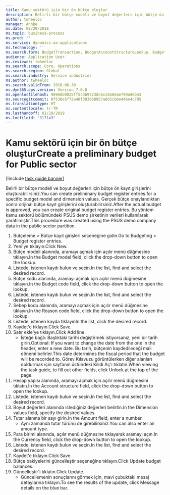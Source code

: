 ```yaml
---
title: Kamu sektörü için bir ön bütçe oluştur
description: Belirli bir bütçe modeli ve boyut değerleri için bütçe ön kayıt girişlerini oluşturabilirsiniz.
author: twheeloc
manager: AnnBe
ms.date: 08/29/2018
ms.topic: business-process
ms.prod: ''
ms.service: dynamics-ax-applications
ms.technology: ''
ms.search.form: BudgetTransaction, BudgetAccountStructureLookup, BudgetTransactionMultiPost
audience: Application User
ms.reviewer: twheeloc
ms.search.scope: Core, Operations
ms.search.region: Global
ms.search.industry: Service industries
ms.author: twheeloc
ms.search.validFrom: 2016-06-30
ms.dyn365.ops.version: Version 7.0.0
ms.openlocfilehash: 98968b0025ff5c3b9723dc6cc8a8eae799a4eb43
ms.sourcegitcommit: 0f530e5f72a40f383868957a6b5cb0e446e4c795
ms.translationtype: HT
ms.contentlocale: tr-TR
ms.lasthandoff: 01/29/2019
ms.locfileid: "317143"
---
```

# <a name="create-a-preliminary-budget-for-public-sector"></a><span data-ttu-id="d820d-103">Kamu sektörü için bir ön bütçe oluştur</span><span class="sxs-lookup"><span data-stu-id="d820d-103">Create a preliminary budget for Public sector</span></span>

[!include [task guide banner](../../includes/task-guide-banner.md)]

<span data-ttu-id="d820d-104">Belirli bir bütçe modeli ve boyut değerleri için bütçe ön kayıt girişlerini oluşturabilirsiniz.</span><span class="sxs-lookup"><span data-stu-id="d820d-104">You can create preliminary budget register entries for a specific budget model and dimension values.</span></span> <span data-ttu-id="d820d-105">Gerçek bütçe onaylandıktan sonra orijinal bütçe kayıt girişlerini oluşturabilirsiniz.</span><span class="sxs-lookup"><span data-stu-id="d820d-105">After the actual budget is approved, you can create original budget register entries.</span></span> <span data-ttu-id="d820d-106">Bu yöntem kamu sektörü bölümündeki PSUS demo şirketinin verileri kullanılarak yaratılmıştır.</span><span class="sxs-lookup"><span data-stu-id="d820d-106">This procedure was created using the PSUS demo company data in the public sector partition.</span></span>

1. <span data-ttu-id="d820d-107">Bütçeleme > Bütçe kayıt girişleri seçeneğine gidin.</span><span class="sxs-lookup"><span data-stu-id="d820d-107">Go to Budgeting > Budget register entries.</span></span>
2. <span data-ttu-id="d820d-108">Yeni'ye tıklayın.</span><span class="sxs-lookup"><span data-stu-id="d820d-108">Click New.</span></span>
3. <span data-ttu-id="d820d-109">Bütçe modeli alanında, aramayı açmak için açılır menü düğmesine tıklayın.</span><span class="sxs-lookup"><span data-stu-id="d820d-109">In the Budget model field, click the drop-down button to open the lookup.</span></span>
4. <span data-ttu-id="d820d-110">Listede, istenen kaydı bulun ve seçin.</span><span class="sxs-lookup"><span data-stu-id="d820d-110">In the list, find and select the desired record.</span></span>
5. <span data-ttu-id="d820d-111">Bütçe kodu alanında, aramayı açmak için açılır menü düğmesine tıklayın.</span><span class="sxs-lookup"><span data-stu-id="d820d-111">In the Budget code field, click the drop-down button to open the lookup.</span></span>
6. <span data-ttu-id="d820d-112">Listede, istenen kaydı bulun ve seçin.</span><span class="sxs-lookup"><span data-stu-id="d820d-112">In the list, find and select the desired record.</span></span>
7. <span data-ttu-id="d820d-113">Sebep kodu alanında, aramayı açmak için açılır menü düğmesine tıklayın.</span><span class="sxs-lookup"><span data-stu-id="d820d-113">In the Reason code field, click the drop-down button to open the lookup.</span></span>
8. <span data-ttu-id="d820d-114">Listede, istenen kayda tıklayın</span><span class="sxs-lookup"><span data-stu-id="d820d-114">In the list, click the desired record.</span></span>
9. <span data-ttu-id="d820d-115">Kaydet'e tıklayın.</span><span class="sxs-lookup"><span data-stu-id="d820d-115">Click Save.</span></span>
10. <span data-ttu-id="d820d-116">Satır ekle'ye tıklayın.</span><span class="sxs-lookup"><span data-stu-id="d820d-116">Click Add line.</span></span>
    * <span data-ttu-id="d820d-117">İsteğe bağlı: Başlıktaki tarihi değiştirmek istiyorsanız, yeni bir tarih girin.</span><span class="sxs-lookup"><span data-stu-id="d820d-117">Optional: If you want to change the date from the one in the header, enter a new date.</span></span> <span data-ttu-id="d820d-118">Bu tarih, bütçenin kaydedileceği mali dönemi belirler.</span><span class="sxs-lookup"><span data-stu-id="d820d-118">This date determines the fiscal period that the budget will be recorded to.</span></span> <span data-ttu-id="d820d-119">Görev Kılavuzu görüntülerken diğer alanları doldurmak için sayfanın üstündeki Kilidi Aç'ı tıklatın.</span><span class="sxs-lookup"><span data-stu-id="d820d-119">When viewing the task guide, to fill out other fields, click Unlock at the top of the page.</span></span>  
11. <span data-ttu-id="d820d-120">Hesap yapısı alanında, aramayı açmak için açılır menü düğmesini tıklatın.</span><span class="sxs-lookup"><span data-stu-id="d820d-120">In the Account structure field, click the drop-down button to open the lookup.</span></span>
12. <span data-ttu-id="d820d-121">Listede, istenen kaydı bulun ve seçin.</span><span class="sxs-lookup"><span data-stu-id="d820d-121">In the list, find and select the desired record.</span></span>
13. <span data-ttu-id="d820d-122">Boyut değerleri alanında istediğiniz değerleri belirtin.</span><span class="sxs-lookup"><span data-stu-id="d820d-122">In the Dimension values field, specify the desired values.</span></span>
14. <span data-ttu-id="d820d-123">Tutar alanına bir sayı girin.</span><span class="sxs-lookup"><span data-stu-id="d820d-123">In the Amount field, enter a number.</span></span>
    * <span data-ttu-id="d820d-124">Aynı zamanda tutar türünü de girebilirsiniz.</span><span class="sxs-lookup"><span data-stu-id="d820d-124">You can also enter an amount type.</span></span>  
15. <span data-ttu-id="d820d-125">Para birimi alanında, açılır menü düğmesine tıklayarak aramayı açın.</span><span class="sxs-lookup"><span data-stu-id="d820d-125">In the Currency field, click the drop-down button to open the lookup.</span></span>
16. <span data-ttu-id="d820d-126">Listede, istenen kaydı bulun ve seçin.</span><span class="sxs-lookup"><span data-stu-id="d820d-126">In the list, find and select the desired record.</span></span>
17. <span data-ttu-id="d820d-127">Kaydet'e tıklayın.</span><span class="sxs-lookup"><span data-stu-id="d820d-127">Click Save.</span></span>
18. <span data-ttu-id="d820d-128">Bütçe bakiyelerini güncelleştir seçeneğine tıklayın.</span><span class="sxs-lookup"><span data-stu-id="d820d-128">Click Update budget balances.</span></span>
19. <span data-ttu-id="d820d-129">Güncelleştir'i tıklatın.</span><span class="sxs-lookup"><span data-stu-id="d820d-129">Click Update.</span></span>
    * <span data-ttu-id="d820d-130">Güncellemenin sonuçlarını görmek için, mavi çubuktaki mesaj detaylarına tıklayın.</span><span class="sxs-lookup"><span data-stu-id="d820d-130">To see the results of the update, click Message details on the blue bar.</span></span>  

